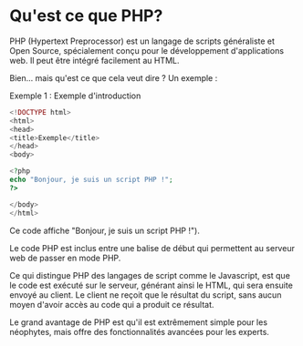 # Qu'est ce que PHP?

PHP (Hypertext Preprocessor) est un langage de scripts généraliste et Open Source, spécialement conçu pour le développement d'applications web. Il peut être intégré facilement au HTML.

Bien... mais qu'est ce que cela veut dire ? Un exemple :

Exemple 1 : Exemple d'introduction

```php
<!DOCTYPE html>
<html>
<head>
<title>Exemple</title>
</head>
<body>

<?php
echo "Bonjour, je suis un script PHP !";
?>

</body>
</html>
```

Ce code affiche "Bonjour, je suis un script PHP !"). 

Le code PHP est inclus entre une balise de début <?php et une balise de fin ?> qui permettent au serveur web de passer en mode PHP.

Ce qui distingue PHP des langages de script comme le Javascript, est que le code est exécuté sur le serveur, générant ainsi le HTML, qui sera ensuite envoyé au client. Le client ne reçoit que le résultat du script, sans aucun moyen d'avoir accès au code qui a produit ce résultat. 

Le grand avantage de PHP est qu'il est extrêmement simple pour les néophytes, mais offre des fonctionnalités avancées pour les experts. 